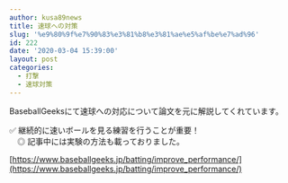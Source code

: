 ```yaml
---
author: kusa89news
title: 速球への対策
slug: '%e9%80%9f%e7%90%83%e3%81%b8%e3%81%ae%e5%af%be%e7%ad%96'
id: 222
date: '2020-03-04 15:39:00'
layout: post
categories:
  - 打撃
  - 速球対策
---
```


BaseballGeeksにて速球への対応について論文を元に解説してくれています。

✅ 継続的に速いボールを見る練習を行うことが重要！  
　◎ 記事中には実験の方法も載っておりました。

[https://www.baseballgeeks.jp/batting/improve_performance/](https://www.baseballgeeks.jp/batting/improve_performance/)